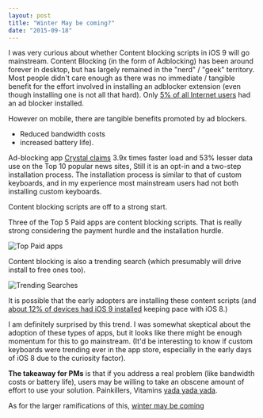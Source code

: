 ```yaml
---
layout: post
title: "Winter May be coming?"
date: "2015-09-18"
---
```


I was very curious about whether Content blocking scripts in iOS 9 will go mainstream. Content Blocking (in the form of Adblocking) has been around forever in desktop, but has largely remained in the "nerd" / "geek" territory. Most people didn't care enough as there was no immediate / tangible benefit for the effort involved in installing an adblocker extension (even though installing one is not all that hard). Only [5% of all Internet users](https://www.quora.com/What-is-the-percentage-of-Internet-users-that-employ-AdBlock-Plus-or-similar-ad-blocking-plugins) had an ad blocker installed.

However on mobile, there are tangible benefits promoted by ad blockers.
* Reduced bandwidth costs
* increased battery life).

Ad-blocking app [Crystal claims](http://murphyapps.co/blog/2015/9/4/crystal-faqs) 3.9x times faster load and 53% lesser data use on the Top 10 popular news sites,  Still it is an opt-in and a two-step installation process. The installation process is similar to that of custom keyboards, and in my experience most mainstream users had not both installing custom keyboards.

Content blocking scripts are off to a strong start.

Three of the Top 5 Paid apps are content blocking scripts. That is really strong considering the payment hurdle and the installation hurdle.

![Top Paid apps](https://dl.dropboxusercontent.com/s/ewdbbtk97odmcws/top%20apps.png)

Content blocking is also a trending search (which presumably will drive install to free ones too).

![Trending Searches](https://dl.dropboxusercontent.com/s/ij0nb2913rgzr28/IMG_9823.png)

It is possible that the early adopters are installing these content scripts (and [about 12% of devices had iOS 9 installed](http://www.macrumors.com/2015/09/17/early-ios-9-adoption-rate/) keeping pace with iOS 8.)

I am definitely surprised by this trend. I was somewhat skeptical about the adoption of these types of apps, but it looks like there might be enough momentum for this to go mainstream. (It'd be interesting to know if custom keyboards were trending ever in the app store, especially in the early days of iOS 8 due to the curiosity factor).

**The takeaway for PMs** is that if you address a real problem (like bandwidth costs or battery life), users may be willing to take an obscene amount of effort to use your solution. Painkillers, Vitamins [yada yada yada](http://www.entrepreneur.com/article/230736).

As for the larger ramifications of this, [winter may be coming](http://www.theverge.com/2015/9/17/9338963/welcome-to-hell-apple-vs-google-vs-facebook-and-the-slow-death-of-the-web)
